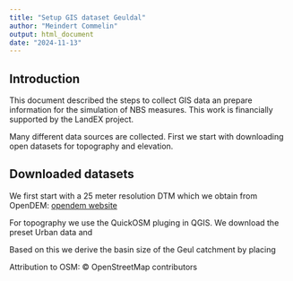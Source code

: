 ```yaml
---
title: "Setup GIS dataset Geuldal"
author: "Meindert Commelin"
output: html_document
date: "2024-11-13"
---
```


## Introduction

This document described the steps to collect GIS data an prepare information for
the simulation of NBS measures. This work is financially supported by the LandEX
project.

Many different data sources are collected. First we start with downloading open 
datasets for topography and elevation.

## Downloaded datasets

We first start with a 25 meter resolution DTM which we obtain from OpenDEM:
[opendem website](https://www.opendem.info/opendemeu_download_highres.html)

For topography we use the QuickOSM pluging in QGIS. We download the preset Urban
data and 

Based on this we derive the basin size of the Geul catchment by placing 


Attribution to OSM:
© OpenStreetMap contributors
